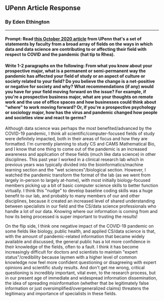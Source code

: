 ## UPenn Article Response

### By Eden Ethington
---

#### Prompt: Read [this October 2020 article](https://penntoday.upenn.edu/news/role-data-world-reshaped-covid-19) from UPenn that's a set of statements by faculty from a broad array of fields on the ways in which data and data science are contributing to or affecting their field with respect to COVID and the pandemic (hat tip to Rhea).
#### Write 1-2 paragraphs on the following: From what you know about your prospective major, what is a permanent or semi-permanent way the pandemic has affected your field of study or an aspect of culture or society related to your field? Do you believe the change is a net-positive or negative for society and why? What recommendations (if any) would you have for your field moving forward on the issue? For example, if you're a prospective business major, what are your thoughts on remote work and the use of office spaces and how businesses could think about "where" to work moving forward? Or, if you're a prospective psychology or sociology major, how has the virus and pandemic changed how people and societies view and react to germs?

Although data science was perhaps the most benefited/advanced by the COVID-19 pandemic, I think all scientific/computer-focused fields of study were definitely impacted, both in their areas of focus and how they are formatted. I'm currently planning to study CS and CAMS Mathematical Bio, and I know that one thing to come out of the pandemic is an increased awareness and application of these fields (much like data science) in other disciplines. This past year I worked in a clinical research lab which in previous years was typically divided into the bioinformatics/machine learning section and the "wet sciences"/biological section. However, I watched the pandemic transform the format of the lab (as we went from largely in-person to largely at-home), with most initially biology-focused members picking up a bit of basic computer science skills to better function virtually. I think this "nudge" to develop baseline coding skills was a huge benefit to our lab, and probably to many members of our and other disciplines, because it created an increased level of shared understanding between specialists in our field and the CS/data science professionals who handle a lot of our data. Knowing where our information is coming from and how its being processed is super important to trusting the results!

On the flip side, I think one negative impact of the COVID-19 pandemic on some fields like biology, public health, and applied CS/data science is that, with the amount of pandemic-related information that became widely available and discussed, the general public has a lot more confidence in their knowledge of the fields, often to a fault. I think it has become increasingly difficult for doctors and scientists to maintain "expert status"/credibility because laymen with a higher level of common knowledge now feel more confident questioning or disagreeing with expert opinions and scientific study results. And don't get me wrong, critical questioning is incredibly important, vital even, to the research process, but in our present age of immediate and widespread information dissemination, the idea of spreading misinformation (whether that be legitimately false information or just oversimplified/overgeneralized claims) threatens the legitimacy and importance of specialists in these fields.
